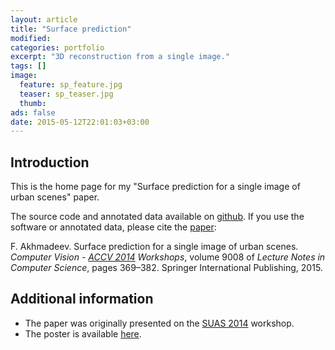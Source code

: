 ```yaml
---
layout: article
title: "Surface prediction"
modified:
categories: portfolio
excerpt: "3D reconstruction from a single image."
tags: []
image:
  feature: sp_feature.jpg
  teaser: sp_teaser.jpg
  thumb:
ads: false
date: 2015-05-12T22:01:03+03:00
---
```


## Introduction
This is the home page for my "Surface prediction for a single image of urban scenes" paper.

The source code and annotated data available on [github](https://github.com/foat/surface-prediction/). If you use the software or annotated data, please cite the [paper]:

F. Akhmadeev. Surface prediction for a single image of urban scenes. *Computer Vision - [ACCV 2014] Workshops*, volume 9008 of *Lecture Notes in Computer Science*, pages 369–382. Springer International Publishing, 2015.

## Additional information
* The paper was originally presented on the [SUAS 2014] workshop.
* The poster is available [here](/content/surface-prediction/poster.pdf).

[SUAS 2014]: http://www.cvc.uab.es/adas/suas2014/
[ACCV 2014]: http://www.accv2014.org

[Geometric context]: http://web.engr.illinois.edu/~dhoiem/projects/context/
[Geometric reasoning]: http://www.cs.cmu.edu/~dclee/projects/scene.html
[segmentation]: http://cs.brown.edu/~pff/segment/
[VP detection]: http://www-etud.iro.umontreal.ca/~tardifj/

[Delage et al. dataset]: http://web.hec.ca/pages/erick.delage/indoor3drecon/index.htm
[York Urban database]: http://www.elderlab.yorku.ca/YorkUrbanDB/

[paper]: http://dx.doi.org/10.1007/978-3-319-16628-5_27